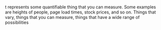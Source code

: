  t represents some quantifiable thing that you can measure. Some examples are heights of people, page load times, stock prices, and so on. Things that vary, things that you can measure, things that have a wide range of possibilities

